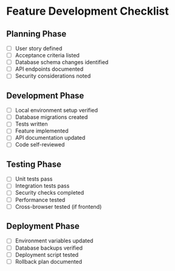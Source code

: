 # Feature Development Checklist

## Planning Phase
- [ ] User story defined
- [ ] Acceptance criteria listed
- [ ] Database schema changes identified
- [ ] API endpoints documented
- [ ] Security considerations noted

## Development Phase
- [ ] Local environment setup verified
- [ ] Database migrations created
- [ ] Tests written
- [ ] Feature implemented
- [ ] API documentation updated
- [ ] Code self-reviewed

## Testing Phase
- [ ] Unit tests pass
- [ ] Integration tests pass
- [ ] Security checks completed
- [ ] Performance tested
- [ ] Cross-browser tested (if frontend)

## Deployment Phase
- [ ] Environment variables updated
- [ ] Database backups verified
- [ ] Deployment script tested
- [ ] Rollback plan documented
